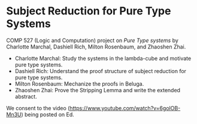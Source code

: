 # Subject Reduction for Pure Type Systems

COMP 527 (Logic and Computation) project on _Pure Type systems_ by Charlotte Marchal, Dashiell Rich, Milton Rosenbaum, and Zhaoshen Zhai.
- Charlotte Marchal: Study the systems in the lambda-cube and motivate pure type systems.
- Dashiell Rich: Understand the proof structure of subject reduction for pure type systems.
- Milton Rosenbaum: Mechanize the proofs in Beluga.
- Zhaoshen Zhai: Prove the Stripping Lemma and write the extended abstract.

We consent to the video (https://www.youtube.com/watch?v=6golOB-Mn3U) being posted on Ed.
